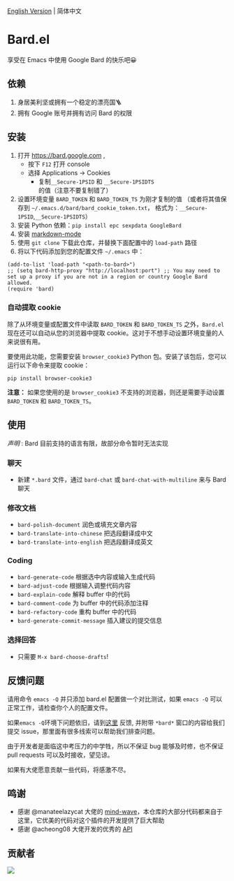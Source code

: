 [English Version](./README.md) | 简体中文

# Bard.el
享受在 Emacs 中使用 Google Bard 的快乐吧😀

## 依赖
1. 身居美利坚或拥有一个稳定的漂亮国🪜
2. 拥有 Google 账号并拥有访问 Bard 的权限

## 安装
1. 打开 https://bard.google.com ,
   - 按下 `F12` 打开 console
   - 选择 Applications -> Cookies
     - 复制`__Secure-1PSID` 和 `__Secure-1PSIDTS` 的值（注意不要复制错了）
2. 设置环境变量 `BARD_TOKEN` 和 `BARD_TOKEN_TS` 为刚才复制的值
（或者将其值保存到 `~/.emacs.d/bard/bard_cookie_token.txt`， 格式为：`__Secure-1PSID`,`__Secure-1PSIDTS`）
3. 安装 Python 依赖：`pip install epc sexpdata GoogleBard`
4. 安装 [markdown-mode](https://github.com/jrblevin/markdown-mode)
5. 使用 `git clone` 下载此仓库，并替换下面配置中的 `load-path` 路径
6. 将以下代码添加到您的配置文件 `~/.emacs` 中：
```elisp
(add-to-list 'load-path "<path-to-bard>")
;; (setq bard-http-proxy "http://localhost:port") ;; You may need to set up a proxy if you are not in a region or country Google Bard allowed.
(require 'bard)
```

### 自动提取 cookie

除了从环境变量或配置文件中读取 `BARD_TOKEN` 和 `BARD_TOKEN_TS` 之外，`Bard.el` 现在还可以自动从您的浏览器中提取 cookie。这对于不想手动设置环境变量的人来说很有用。

要使用此功能，您需要安装 `browser_cookie3` Python 包。安装了该包后，您可以运行以下命令来提取 cookie：

`pip install browser-cookie3`

**注意：** 如果您使用的是 `browser_cookie3` 不支持的浏览器，则还是需要手动设置 `BARD_TOKEN` 和 `BARD_TOKEN_TS`。

## 使用

*声明* : Bard 目前支持的语言有限，故部分命令暂时无法实现

### 聊天
- 新建 `*.bard` 文件，通过 `bard-chat` 或 `bard-chat-with-multiline` 来与 Bard 聊天

### 修改文档
- `bard-polish-document` 润色或填充文章内容
- `bard-translate-into-chinese` 把选段翻译成中文
- `bard-translate-into-english` 把选段翻译成英文

### Coding
- `bard-generate-code` 根据选中内容或输入生成代码
- `bard-adjust-code` 根据输入调整代码内容
- `bard-explain-code` 解释 buffer 中的代码
- `bard-comment-code` 为 buffer 中的代码添加注释
- `bard-refactory-code` 重构 buffer 中的代码
- `bard-generate-commit-message` 插入建议的提交信息

### 选择回答
- 只需要 `M-x bard-choose-drafts`!

## 反馈问题
请用命令 `emacs -Q` 并只添加 bard.el 配置做一个对比测试，如果 `emacs -Q` 可以正常工作，请检查你个人的配置文件。

如果`emacs -Q`环境下问题依旧，请到[这里](https://github.com/AllTheLife/Bard.el/issues/new) 反馈, 并附带 `*bard*` 窗口的内容给我们提交 issue，那里面有很多线索可以帮助我们排查问题。

由于开发者是面临这中考压力的中学牲，所以不保证 bug 能够及时修，也不保证 pull requests 可以及时接收，望见谅。

如果有大佬愿意贡献一些代码，将感激不尽。

## 鸣谢
- 感谢 @manateelazycat 大佬的 [mind-wave](https://github.com/manateelazycat/mind-wave)，本仓库的大部分代码都来自于这里，它优美的代码对这个插件的开发提供了巨大帮助
- 感谢 @acheong08 大佬开发的优秀的 [API](https://github.com/acheong08/Bard)

## 贡献者

<a href = "https://github.com/AllTheLife/Bard.el/graphs/contributors">
  <img src = "https://contrib.rocks/image?repo=AllTheLife/Bard.el"/>
</a>
